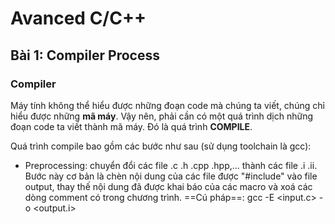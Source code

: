 # Avanced C/C++
## Bài 1: Compiler Process
### Compiler
Máy tính không thể hiểu được những đoạn code mà chúng ta viết, chúng chỉ hiểu được những **mã máy**. Vậy nên, phải cần có một quá trình dịch những đoạn code ta viết thành mã máy. Đó là quá trình **COMPILE**.

Quá trình compile bao gồm các bước như sau (sử dụng toolchain là gcc):
- Preprocessing: chuyển đổi các file .c .h .cpp .hpp,... thành các file .i .ii. Bước này cơ bản là chèn nội dung của các file được "#include" vào file output, thay thế nội dung đã được khai báo của các macro và xoá các dòng comment có trong chương trình.
==Cú pháp==: gcc -E <input.c> -o <output.i>
